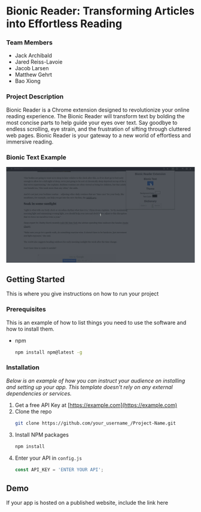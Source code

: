 # Bionic Reader: Transforming Articles into Effortless Reading 

### Team Members
- Jack Archibald
- Jared Reiss-Lavoie
- Jacob Larsen
- Matthew Gehrt
- Bao Xiong

### Project Description
Bionic Reader is a Chrome extension designed to revolutionize your online reading experience. The Bionic Reader will transform text by bolding the most concise parts to help guide your eyes over text. Say goodbye to endless scrolling, eye strain, and the frustration of sifting through cluttered web pages. Bionic Reader is your gateway to a new world of effortless and immersive reading.

### Bionic Text Example
![Bionic Text Example](BionicExample.gif)

## Getting Started
This is where you give instructions on how to run your project

### Prerequisites

This is an example of how to list things you need to use the software and how to install them.
* npm
  ```sh
  npm install npm@latest -g
  ```

### Installation

_Below is an example of how you can instruct your audience on installing and setting up your app. This template doesn't rely on any external dependencies or services._

1. Get a free API Key at [https://example.com](https://example.com)
2. Clone the repo
   ```sh
   git clone https://github.com/your_username_/Project-Name.git
   ```
3. Install NPM packages
   ```sh
   npm install
   ```
4. Enter your API in `config.js`
   ```js
   const API_KEY = 'ENTER YOUR API';
   ```
## Demo
If your app is hosted on a published website, include the link here
